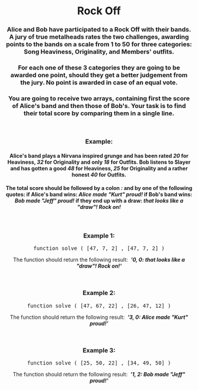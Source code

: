 <div align = "center">

# Rock Off

</div>

<div align = "center">

<h3>Alice and Bob have participated to a Rock Off with their bands. A jury of true metalheads rates the two challenges, awarding points to the bands on a scale from 1 to 50 for three categories: Song Heaviness, Originality, and Members' outfits.</h3>

<h3>For each one of these 3 categories they are going to be awarded one point, should they get a better judgement from the jury. No point is awarded in case of an equal vote.</h3>

<h3>You are going to receive two arrays, containing first the score of Alice's band and then those of Bob's. Your task is to find their total score by comparing them in a single line.</h3>

<br>
<h3>Example:</h3>

<h4>Alice's band plays a Nirvana inspired grunge and has been rated <em>20</em> for Heaviness, <em>32</em> for Originality and only <em>18</em> for Outfits. Bob listens to Slayer and has gotten a good <em>48</em> for Heaviness, <em>25</em> for Originality and a rather honest <em>40</em> for Outfits.</h4>

<h4>The total score should be followed by a colon <em>:</em> and by one of the following quotes: if Alice's band wins: <em>Alice made "Kurt" proud!</em> if Bob's band wins: <em>Bob made "Jeff" proud!</em> if they end up with a draw: <em>that looks like a "draw"! Rock on!</em></h4>

<br>

<h3>Example 1:</h3>

<pre>function solve&nbsp;(&nbsp;[47, 7, 2] , [47, 7, 2]&nbsp;)</pre>

<p>The function should return the following result: &nbsp;<strong><em>'0, 0: that looks like a "draw"! Rock on!'</em></strong></p>

<br>

<h3>Example 2:</h3>

<pre>function solve&nbsp;(&nbsp;[47, 67, 22] , [26, 47, 12]&nbsp;)</pre>

<p>The function should return the following result: &nbsp;<strong><em>'3, 0: Alice made "Kurt" proud!'</em></strong></p>

<br>

<h3>Example 3:</h3>

<pre>function solve&nbsp;(&nbsp;[25, 50, 22] , [34, 49, 50]&nbsp;)</pre>

<p>The function should return the following result: &nbsp;<strong><em>'1, 2: Bob made "Jeff" proud!'</em></strong></p>

</div>
